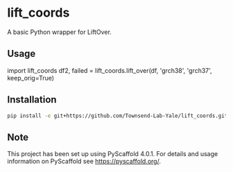 # lift_coords

A basic Python wrapper for LiftOver.

## Usage

import lift_coords
df2, failed = lift_coords.lift_over(df, 'grch38', 'grch37', keep_orig=True)

## Installation

```bash
pip install -e git+https://github.com/Townsend-Lab-Yale/lift_coords.git
```


<!-- pyscaffold-notes -->

## Note

This project has been set up using PyScaffold 4.0.1. For details and usage
information on PyScaffold see https://pyscaffold.org/.
